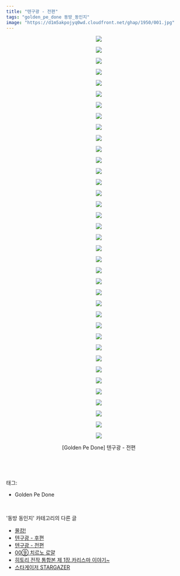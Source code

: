 ```yaml
---
title: "텐구광 - 전편"
tags: "golden_pe_done 동방_동인지"
image: "https://d1m5akpojyq0wd.cloudfront.net/ghap/1950/001.jpg"
---
```

<div class="article">
<p style="text-align: center; clear: none; float: none;"><img src="{{ site.imgserver6 }}/ghap/1950/001.jpg"/></p>
<p style="text-align: center; clear: none; float: none;"><img src="{{ site.imgserver6 }}/ghap/1950/002.jpg"/></p>
<p style="text-align: center; clear: none; float: none;"><img src="{{ site.imgserver6 }}/ghap/1950/003.jpg"/></p>
<p style="text-align: center; clear: none; float: none;"><img src="{{ site.imgserver6 }}/ghap/1950/004.jpg"/></p>
<p style="text-align: center; clear: none; float: none;"><img src="{{ site.imgserver6 }}/ghap/1950/005.jpg"/></p>
<p style="text-align: center; clear: none; float: none;"><img src="{{ site.imgserver6 }}/ghap/1950/006.jpg"/></p>
<p style="text-align: center; clear: none; float: none;"><img src="{{ site.imgserver6 }}/ghap/1950/007.jpg"/></p>
<p style="text-align: center; clear: none; float: none;"><img src="{{ site.imgserver6 }}/ghap/1950/008.jpg"/></p>
<p style="text-align: center; clear: none; float: none;"><img src="{{ site.imgserver6 }}/ghap/1950/009.jpg"/></p>
<p style="text-align: center; clear: none; float: none;"><img src="{{ site.imgserver6 }}/ghap/1950/010.jpg"/></p>
<p style="text-align: center; clear: none; float: none;"><img src="{{ site.imgserver6 }}/ghap/1950/011.jpg"/></p>
<p style="text-align: center; clear: none; float: none;"><img src="{{ site.imgserver6 }}/ghap/1950/012.jpg"/></p>
<p style="text-align: center; clear: none; float: none;"><img src="{{ site.imgserver6 }}/ghap/1950/013.jpg"/></p>
<p style="text-align: center; clear: none; float: none;"><img src="{{ site.imgserver6 }}/ghap/1950/014.jpg"/></p>
<p style="text-align: center; clear: none; float: none;"><img src="{{ site.imgserver6 }}/ghap/1950/015.jpg"/></p>
<p style="text-align: center; clear: none; float: none;"><img src="{{ site.imgserver6 }}/ghap/1950/016.jpg"/></p>
<p style="text-align: center; clear: none; float: none;"><img src="{{ site.imgserver6 }}/ghap/1950/017.jpg"/></p>
<p style="text-align: center; clear: none; float: none;"><img src="{{ site.imgserver6 }}/ghap/1950/018.jpg"/></p>
<p style="text-align: center; clear: none; float: none;"><img src="{{ site.imgserver6 }}/ghap/1950/019.jpg"/></p>
<p style="text-align: center; clear: none; float: none;"><img src="{{ site.imgserver6 }}/ghap/1950/020.jpg"/></p>
<p style="text-align: center; clear: none; float: none;"><img src="{{ site.imgserver6 }}/ghap/1950/021.jpg"/></p>
<p style="text-align: center; clear: none; float: none;"><img src="{{ site.imgserver6 }}/ghap/1950/022.jpg"/></p>
<p style="text-align: center; clear: none; float: none;"><img src="{{ site.imgserver6 }}/ghap/1950/023.jpg"/></p>
<p style="text-align: center; clear: none; float: none;"><img src="{{ site.imgserver6 }}/ghap/1950/024.jpg"/></p>
<p style="text-align: center; clear: none; float: none;"><img src="{{ site.imgserver6 }}/ghap/1950/025.jpg"/></p>
<p style="text-align: center; clear: none; float: none;"><img src="{{ site.imgserver6 }}/ghap/1950/026.jpg"/></p>
<p style="text-align: center; clear: none; float: none;"><img src="{{ site.imgserver6 }}/ghap/1950/027.jpg"/></p>
<p style="text-align: center; clear: none; float: none;"><img src="{{ site.imgserver6 }}/ghap/1950/028.jpg"/></p>
<p style="text-align: center; clear: none; float: none;"><img src="{{ site.imgserver6 }}/ghap/1950/029.jpg"/></p>
<p style="text-align: center; clear: none; float: none;"><img src="{{ site.imgserver6 }}/ghap/1950/030.jpg"/></p>
<p style="text-align: center; clear: none; float: none;"><img src="{{ site.imgserver6 }}/ghap/1950/031.jpg"/></p>
<p style="text-align: center; clear: none; float: none;"><img src="{{ site.imgserver6 }}/ghap/1950/032.jpg"/></p>
<p style="text-align: center; clear: none; float: none;"><img src="{{ site.imgserver6 }}/ghap/1950/033.jpg"/></p>
<p style="text-align: center; clear: none; float: none;"><img src="{{ site.imgserver6 }}/ghap/1950/034.jpg"/></p>
<p style="text-align: center; clear: none; float: none;"><img src="{{ site.imgserver6 }}/ghap/1950/035.jpg"/></p>
<p style="text-align: center; clear: none; float: none;"><img src="{{ site.imgserver6 }}/ghap/1950/036.jpg"/></p>
<p style="text-align: center; clear: none; float: none;"><img src="{{ site.imgserver6 }}/ghap/1950/037.jpg"/></p>
<p style="text-align: center; clear: none; float: none;">[Golden Pe Done] 텐구광 - 전편</p>
<p><br/></p>
</div><br/>
<div class="tagTrail">
<p>태그: </p>
<ul>
<li>Golden Pe Done</li>
</ul>
</div><br/>
<div class="another">
<p>'동방 동인지' 카테고리의 다른 글</p>
<ul>
<li><a href="/ghap_1952">몰캉!</a></li>
<li><a href="/ghap_1951">텐구광 - 후편</a></li>
<li><a href="/ghap_1950">텐구광 - 전편</a></li>
<li><a href="/ghap_1948">00⑨ 치르노 로얄</a></li>
<li><a href="/ghap_1947">히토리 전작 통합본 제 1장.카리스마 이야기~</a></li>
<li><a href="/ghap_1946">스타게이저 STARGAZER</a></li>
</ul>
</div><br/>
<div class="cb_module cb_fluid">
<div class="cb_wrt cb_profile">
</div><!-- commentList close -->
</div><br/>
